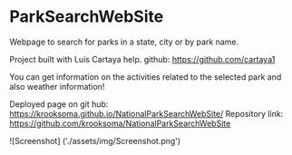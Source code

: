 # ParkSearchWebSite
Webpage to search for parks in a state, city or by park name.

Project built with Luis Cartaya help.
github: https://github.com/cartaya1

You can get information on the activities related to the selected park and also weather information!

Deployed page on git hub: https://krooksoma.github.io/NationalParkSearchWebSite/
Repository link:  https://github.com/krooksoma/NationalParkSearchWebSite



![Screenshot] ('./assets/img/Screenshot.png')
